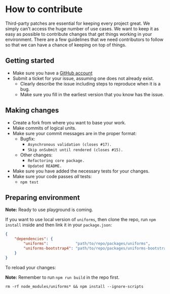 # How to contribute

Third-party patches are essential for keeping every project great. We simply can't access the huge number of use cases. We want to keep it as easy as possible to contribute changes that get things working in your environment. There are a few guidelines that we need contributors to follow so that we can have a chance of keeping on top of things.

## Getting started

* Make sure you have a [GitHub account](https://github.com/signup/free)
* Submit a ticket for your issue, assuming one does not already exist.
    * Clearly describe the issue including steps to reproduce when it is a bug.
    * Make sure you fill in the earliest version that you know has the issue.

## Making changes

* Create a fork from where you want to base your work.
* Make commits of logical units.
* Make sure your commit messages are in the proper format:
    * Bugfix:
        * `Asynchronous validation (closes #17).`
        * `Skip onSubmit until rendered (closes #15).`
    * Other changes:
        * `Refactoring core package.`
        * `Updated README.`
* Make sure you have added the necessary tests for your changes.
* Make sure your code passes *all* tests:
    * `npm test`

## Preparing environment

**Note:** Ready to use playground is coming.

If you want to use local version of `uniforms`, then clone the repo, run `npm install` inside and then link it in your `package.json`:

```json
{
    "dependencies": {
        "uniforms":            "path/to/repo/packages/uniforms",
        "uniforms-bootstrap4": "path/to/repo/packages/uniforms-bootstrap4"
    }
}
```

To reload your changes:

**Note:** Remember to run `npm run build` in the repo first.

```shell
rm -rf node_modules/uniforms* && npm install --ignore-scripts
```
